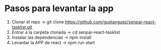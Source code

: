 # Pasos para levantar la app

1. Clonar el repo -> git clone https://github.com/gustavguez/senpai-react-tasklist.git
2. Entrar a la carpeta clonada -> cd senpai-react-tasklist
3. Instalar las dependencias -> npm install
4. Levantar la APP de react -> npm run start
